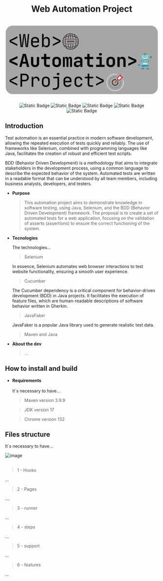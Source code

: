 <div align="center">
  <h1 align="center">
    Web Automation Project
    <br />
    <br />
      <img src="selenium-project/src/test/resources/photo_logo/Web Automation Project.png" alt="Web Automation Project">
    </a>
  </h1>
</div>

<p align="center">
  <img alt="Static Badge" src="https://img.shields.io/badge/Maven-v3.9.9-blue">
  <img alt="Static Badge" src="https://img.shields.io/badge/Java-v17.0.8-800000">
  <img alt="Static Badge" src="https://img.shields.io/badge/Cucumber-7.20.1-a8e4a0">
  <img alt="Static Badge" src="https://img.shields.io/badge/Selenium-4.25.0-568203">
  <img alt="Static Badge" src="https://img.shields.io/badge/Javafaker-1.0.2-5e1914">
</p>

## Introduction
Test automation is an essential practice in modern software development, allowing the repeated execution of tests quickly and reliably. The use of frameworks like Selenium, combined with programming languages like Java, facilitates the creation of robust and efficient test scripts.

BDD (Behavior Driven Development) is a methodology that aims to integrate stakeholders in the development process, using a common language to describe the expected behavior of the system. Automated tests are written in a readable format that can be understood by all team members, including business analysts, developers, and testers.


- **Purpose**

  > This automation project aims to demonstrate knowledge in software testing, using Java, Selenium, and the BDD (Behavior Driven Development) framework. The proposal is to create a set of automated tests for a web application, focusing on the validation of asserts (assertions) to ensure the correct functioning of the system.



- **Tecnologies**

  The technologies...

  > Selenium
  
  In essence, Selenium automates web browser interactions to test website functionality, ensuring a smooth user experience.

  > Cucumber
  
  The Cucumber dependency is a critical component for behavior-driven development (BDD) in Java projects. It facilitates the execution of feature files, which are human-readable descriptions of software behavior written in Gherkin.
  
  > JavaFaker
  
  JavaFaker is a popular Java library used to generate realistic test data.
  
  > Maven and Java

- **About the dev**
  > ...


## How to install and build

- **Requirements**
    <br />
    <br />
  It`s necessary to have...
  
  > Maven version 3.9.9
  
  > JDK version 17
  
  > Chrome version 132

  
## Files structure

  It`s necessary to have...
  
 <img width="195" alt="image" src="https://github.com/user-attachments/assets/6ac45149-c694-4de0-b62d-fc127f2a48d1" />
    <br />
    <br />
    
  > 1 - Hooks

   ...
  
  > 2 - Pages

   ....
  
  > 3 - runner

  ...
  
  > 4 - steps

  ...
  
  > 5 - support

  ...
  
  > 6 - features

  ...







